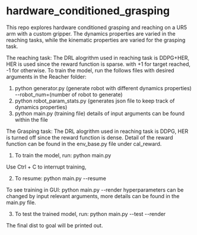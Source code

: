# hardware_conditioned_grasping

This repo explores hardware conditioned grasping and reaching on a UR5 arm with a custom gripper.
The dynamics properties are varied in the reaching tasks, while the kinematic properties are varied for the grasping task.

The reaching task:
The DRL alogrithm used in reaching task is DDPG+HER, HER is used since the reward function is sparse. with +1 for target reached, -1 for otherwise. 
To train the model, run the follows files with desired arguments in the Reacher folder:
1. python generator.py  (generate robot with different dynamics properties)
--robot_num=(number of robot to generate)
2. python robot_param_stats.py (generates json file to keep track of dynamics properties)
3. python main.py (training file)
details of input arguments can be found within the file


The Grasping task:
The DRL alogrithm used in reaching task is DDPG, HER is turned off since the reward function is dense. Detail of the reward function can be found in the env_base.py file under cal_reward.
1. To train the model, run:
python main.py

Use Ctrl + C to interrupt training, 

2. To resume:
python main.py --resume

To see training in GUI:
python main.py --render
hyperparameters can be changed by input relevant arguments, more details can be found in the main.py file.

3. To test the trained model, run:
python main.py --test --render

The final dist to goal will be printed out.

